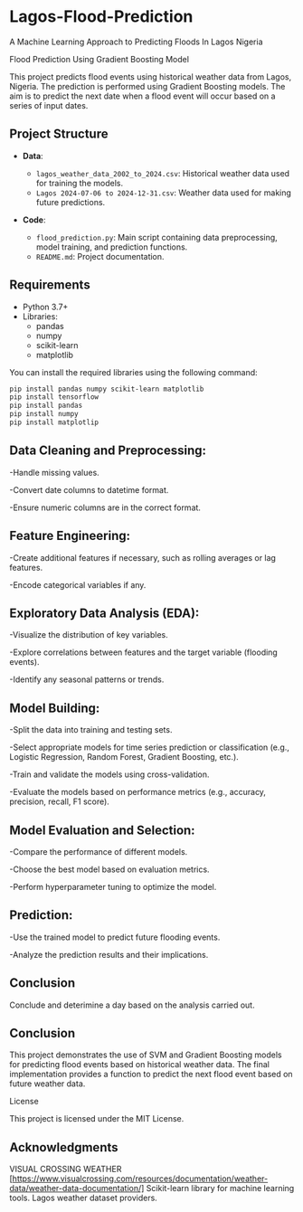 # Lagos-Flood-Prediction
A Machine Learning Approach to Predicting Floods In Lagos Nigeria

Flood Prediction Using  Gradient Boosting Model

This project predicts flood events using historical weather data from Lagos, Nigeria. The prediction is performed using  Gradient Boosting models. The aim is to predict the next date when a flood event will occur based on a series of input dates.

## Project Structure

- **Data**:
  - `lagos_weather_data_2002_to_2024.csv`: Historical weather data used for training the models.
  - `Lagos 2024-07-06 to 2024-12-31.csv`: Weather data used for making future predictions.

- **Code**:
  - `flood_prediction.py`: Main script containing data preprocessing, model training, and prediction functions.
  - `README.md`: Project documentation.

## Requirements

- Python 3.7+
- Libraries:
  - pandas
  - numpy
  - scikit-learn
  - matplotlib

You can install the required libraries using the following command:

```sh
pip install pandas numpy scikit-learn matplotlib
pip install tensorflow
pip install pandas
pip install numpy
pip install matplotlip

```

## Data Cleaning and Preprocessing:

-Handle missing values.

-Convert date columns to datetime format.

-Ensure numeric columns are in the correct format.

## Feature Engineering:

-Create additional features if necessary, such as rolling averages or lag features.

-Encode categorical variables if any.

## Exploratory Data Analysis (EDA):

-Visualize the distribution of key variables.

-Explore correlations between features and the target variable (flooding events).

-Identify any seasonal patterns or trends.

## Model Building:

-Split the data into training and testing sets.

-Select appropriate models for time series prediction or classification (e.g., Logistic Regression, Random Forest, Gradient Boosting, etc.).

-Train and validate the models using cross-validation.

-Evaluate the models based on performance metrics (e.g., accuracy, precision, recall, F1 score).

## Model Evaluation and Selection:

-Compare the performance of different models.

-Choose the best model based on evaluation metrics.

-Perform hyperparameter tuning to optimize the model.

## Prediction:

-Use the trained model to predict future flooding events.

-Analyze the prediction results and their implications.

## Conclusion 
Conclude and deterimine a day based on the analysis carried out.

## Conclusion

This project demonstrates the use of SVM and Gradient Boosting models for predicting flood events based on historical weather data. The final implementation provides a function to predict the next flood event based on future weather data.

License

This project is licensed under the MIT License.

## Acknowledgments

VISUAL CROSSING WEATHER [https://www.visualcrossing.com/resources/documentation/weather-data/weather-data-documentation/]
Scikit-learn library for machine learning tools.
Lagos weather dataset providers.
